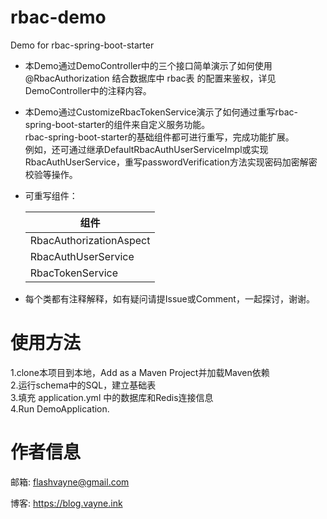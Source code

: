 # rbac-demo
Demo for rbac-spring-boot-starter

+ 本Demo通过DemoController中的三个接口简单演示了如何使用 @RbacAuthorization 结合数据库中 rbac表 的配置来鉴权，详见DemoController中的注释内容。
+ 本Demo通过CustomizeRbacTokenService演示了如何通过重写rbac-spring-boot-starter的组件来自定义服务功能。  
  rbac-spring-boot-starter的基础组件都可进行重写，完成功能扩展。  
  例如，还可通过继承DefaultRbacAuthUserServiceImpl或实现RbacAuthUserService，重写passwordVerification方法实现密码加密解密校验等操作。
+ 可重写组件：  
  
  | 组件 | 
  | ----|
  | RbacAuthorizationAspect |
  | RbacAuthUserService |
  | RbacTokenService |
  
+ 每个类都有注释解释，如有疑问请提Issue或Comment，一起探讨，谢谢。

# 使用方法
1.clone本项目到本地，Add as a Maven Project并加载Maven依赖  
2.运行schema中的SQL，建立基础表  
3.填充 application.yml 中的数据库和Redis连接信息  
4.Run DemoApplication.  

# 作者信息
邮箱: flashvayne@gmail.com

博客: https://blog.vayne.ink
